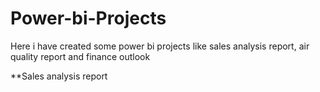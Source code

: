 # Power-bi-Projects
Here i have created some power bi projects like sales analysis report, air quality report and finance outlook

**Sales analysis report
